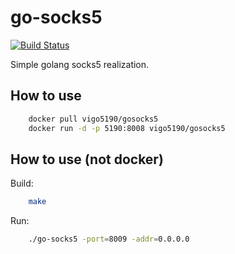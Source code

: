 # go-socks5

[![Build Status](https://travis-ci.org/vigo5190/go-socks5.svg?branch=master)](https://travis-ci.org/vigo5190/go-socks5)

Simple golang socks5 realization.


How to use
----------

```bash
    docker pull vigo5190/gosocks5
    docker run -d -p 5190:8008 vigo5190/gosocks5
```

How to use (not docker)
------------------------

Build:

```bash
    make
```

Run:

```bash
    ./go-socks5 -port=8009 -addr=0.0.0.0
```
